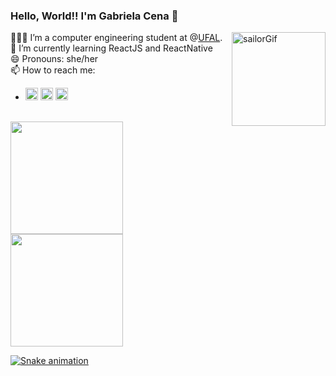 ### Hello, World!! I'm Gabriela Cena 🥰
<div>
  <img align="right" alt="sailorGif" src="https://i.pinimg.com/originals/a8/67/a1/a867a11aef41ccf594050813fcad2f3f.gif" height="150px" class="giphy-embed" allowFullScreen>

👩🏻‍💻 I’m a computer engineering student at @[UFAL](https://ufal.br/).  
🌱 I’m currently learning ReactJS and ReactNative  
😄 Pronouns: she/her  
📫 How to reach me:
- <div> 
  <a href="https://instagram.com/cenagabrielaa" target="_blank"><img src="https://www.campolargo.pr.leg.br/imagens/instagram.png/image_preview" height="20px" target="_blank"></a>
  <a href = "mailto:lgcl@ic.ufal.br"><img src="https://logodownload.org/wp-content/uploads/2018/03/gmail-logo-16.png" height="20px" target="_blank"></a>
  <a href="https://www.linkedin.com/in/leticia-gabriela-cena-de-lima-1875541b1/" target="_blank"><img src="https://image.flaticon.com/icons/png/512/174/174857.png" height="20px"  target="_blank"></a>  
</div>
</div>
<br>
<div>

  <a href="https://github.com/gabrielalimact">
  <img height="180em" src="https://github-readme-stats.vercel.app/api?username=gabrielalimact&show_icons=true&theme=dracula&include_all_commits=true&count_private=true"/>
  <img height="180em" src="https://github-readme-stats.vercel.app/api/top-langs/?username=gabrielalimact&layout=compact&langs_count=7&theme=dracula"/>
    
  ![Snake animation](https://github.com/gabrielalimact/gabrielalimact/blob/output/github-contribution-grid-snake.svg)
</div>
  
